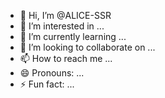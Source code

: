 - 👋 Hi, I’m @ALICE-SSR
- 👀 I’m interested in ...
- 🌱 I’m currently learning ...
- 💞️ I’m looking to collaborate on ...
- 📫 How to reach me ...
- 😄 Pronouns: ...
- ⚡ Fun fact: ...

<!---
ALICE-SSR/ALICE-SSR is a ✨ special ✨ repository because its `README.md` (this file) appears on your GitHub profile.
You can click the Preview link to take a look at your changes.
--->
